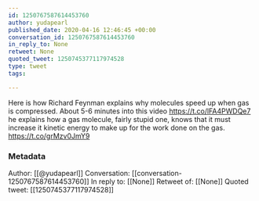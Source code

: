```yaml
---
id: 1250767587614453760
author: yudapearl
published_date: 2020-04-16 12:46:45 +00:00
conversation_id: 1250767587614453760
in_reply_to: None
retweet: None
quoted_tweet: 1250745377117974528
type: tweet
tags:

---
```


Here is how Richard Feynman explains why molecules speed up when gas is compressed. About 5-6 minutes into this video https://t.co/lFA4PWDQe7 he explains how a gas molecule, fairly stupid one, knows that it must increase it kinetic energy to make up for the work done on the gas. https://t.co/grMzv0JmY9

### Metadata

Author: [[@yudapearl]]
Conversation: [[conversation-1250767587614453760]]
In reply to: [[None]]
Retweet of: [[None]]
Quoted tweet: [[1250745377117974528]]
